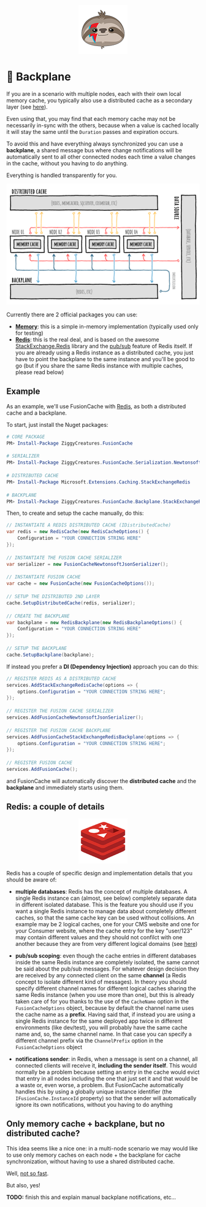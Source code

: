 <div align="center">

![FusionCache logo](logo-128x128.png)

</div>


# 📢 Backplane

If you are in a scenario with multiple nodes, each with their own local memory cache, you typically also use a distributed cache as a secondary layer (see [here](CacheLevels.md)).

Even using that, you may find that each memory cache may not be necessarily in-sync with the others, because when a value is cached locally it will stay the same until the `Duration` passes and expiration occurs.

To avoid this and have everything always synchronized you can use a **backplane**, a shared message bus where change notifications will be automatically sent to all other connected nodes each time a value changes in the cache, without you having to do anything.

Everything is handled transparently for you.

<div align="center">

![Extended diagram](images/diagram-extended.png)

</div>

Currently there are 2 official packages you can use:

- [**Memory**](https://www.nuget.org/packages/ZiggyCreatures.FusionCache.Backplane.Memory/): this is a simple in-memory implementation (typically used only for testing)
- [**Redis**](https://www.nuget.org/packages/ZiggyCreatures.FusionCache.Backplane.StackExchangeRedis/): this is the real deal, and is based on the awesome [StackExchange.Redis](https://github.com/StackExchange/StackExchange.Redis) library and the [pub/sub](https://redis.io/topics/pubsub) feature of Redis itself. If you are already using a Redis instance as a distributed cache, you just have to point the backplane to the same instance and you'll be good to go (but if you share the same Redis instance with multiple caches, please read below)


## Example

As an example, we'll use FusionCache with [Redis](https://redis.io/), as both a distributed cache and a backplane.

To start, just install the Nuget packages:

```PowerShell
# CORE PACKAGE
PM> Install-Package ZiggyCreatures.FusionCache

# SERIALIZER
PM> Install-Package ZiggyCreatures.FusionCache.Serialization.NewtonsoftJson

# DISTRIBUTED CACHE
PM> Install-Package Microsoft.Extensions.Caching.StackExchangeRedis

# BACKPLANE
PM> Install-Package ZiggyCreatures.FusionCache.Backplane.StackExchangeRedis
```

Then, to create and setup the cache manually, do this:

```csharp
// INSTANTIATE A REDIS DISTRIBUTED CACHE (IDistributedCache)
var redis = new RedisCache(new RedisCacheOptions() {
    Configuration = "YOUR CONNECTION STRING HERE"
});

// INSTANTIATE THE FUSION CACHE SERIALIZER
var serializer = new FusionCacheNewtonsoftJsonSerializer();

// INSTANTIATE FUSION CACHE
var cache = new FusionCache(new FusionCacheOptions());

// SETUP THE DISTRIBUTED 2ND LAYER
cache.SetupDistributedCache(redis, serializer);

// CREATE THE BACKPLANE
var backplane = new RedisBackplane(new RedisBackplaneOptions() {
    Configuration = "YOUR CONNECTION STRING HERE"
});

// SETUP THE BACKPLANE
cache.SetupBackplane(backplane);
```

If instead you prefer a **DI (Dependency Injection)** approach you can do this:

```csharp
// REGISTER REDIS AS A DISTRIBUTED CACHE
services.AddStackExchangeRedisCache(options => {
    options.Configuration = "YOUR CONNECTION STRING HERE";
});

// REGISTER THE FUSION CACHE SERIALIZER
services.AddFusionCacheNewtonsoftJsonSerializer();

// REGISTER THE FUSION CACHE BACKPLANE
services.AddFusionCacheStackExchangeRedisBackplane(options => {
    options.Configuration = "YOUR CONNECTION STRING HERE";
});

// REGISTER FUSION CACHE
services.AddFusionCache();
```

and FusionCache will automatically discover the **distributed cache** and the **backplane** and immediately starts using them.


## Redis: a couple of details

<div align="center">

![Redis logo](images/redis-logo.png)

</div>

Redis has a couple of specific design and implementation details that you should be aware of:

- **multiple databases**: Redis has the concept of multiple databases. A single Redis instance can (almost, see below) completely separate data in different isolated database. This is the feature you should use if you want a single Redis instance to manage data about completely different caches, so that the same cache key can be used without collisions. An example may be 2 logical caches, one for your CMS website and one for your Consumer website, where the cache entry for the key "user/123" may contain different values and they should not confilct with one another because they are from very different logical domains (see [here](https://stackexchange.github.io/StackExchange.Redis/Configuration.html))

- **pub/sub scoping**: even though the cache entries in different databases inside the same Redis instance are completely isolated, the same cannot be said about the pub/sub messages. For whatever design decision they are received by any connected client on the same **channel** (a Redis concept to isolate different kind of messages). In theory you should specify different channel names for different logical caches sharing the same Redis instance (when you use more than one), but this is already taken care of for you thanks to the use of the `CacheName` option in the `FusionCacheOptions` object, because by default the channel name uses the cache name as a **prefix**. Having said that, if instead you are using a single Redis instance for the same deployed app twice in different environments (like dev/test), you will probably have the same cache name and, so, the same channel name. In that case you can specify a different channel prefix via the `ChannelPrefix` option in the `FusionCacheOptions` object

- **notifications sender**: in Redis, when a message is sent on a channel, all connected clients will receive it, **including the sender itself**. This would normally be a problem because setting an entry in the cache would evict that entry in all nodes including the one that just set it and that would be a waste or, even worse, a problem. But FusionCache automatically handles this by using a globally unique instance identifier (the `IFusionCache.InstanceId` property) so that the sender will automatically ignore its own notifications, without you having to do anything


## Only memory cache + backplane, but no distributed cache?

This idea seems like a nice one: in a multi-node scenario we may would like to use only memory caches on each node + the backplane for cache synchronization, without having to use a shared distributed cache.

Well, [not so fast](https://github.com/jodydonetti/ZiggyCreatures.FusionCache/issues/36).

But also, yes!

**TODO:** finish this and explain manual backplane notifications, etc...